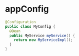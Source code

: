 # appConfig





```java
@Configuration
public class MyConfig {
  @Bean
  public MyService myService() {
    return new MyServiceImpl();
  }
}
```

